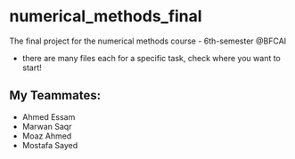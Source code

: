 # numerical_methods_final
The final project for the numerical methods course - 6th-semester @BFCAI
- there are many files each for a specific task, check where you want to start!

## My Teammates:
- Ahmed Essam
- Marwan Saqr
- Moaz Ahmed
- Mostafa Sayed

